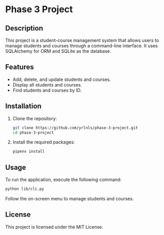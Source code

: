 # Phase 3 Project

## Description
This project is a student-course management system that allows users to manage students and courses through a command-line interface. It uses SQLAlchemy for ORM and SQLite as the database.

## Features
- Add, delete, and update students and courses.
- Display all students and courses.
- Find students and courses by ID.

## Installation
1. Clone the repository:
   ```bash
   git clone https://github.com/yrlnls/phase-3-project.git
   cd phase-3-project
   ```
2. Install the required packages:
   ```bash
   pipenv install 
   ```

## Usage
To run the application, execute the following command:
```bash
python lib/cli.py
```
Follow the on-screen menu to manage students and courses.

## License
This project is licensed under the MIT License.
